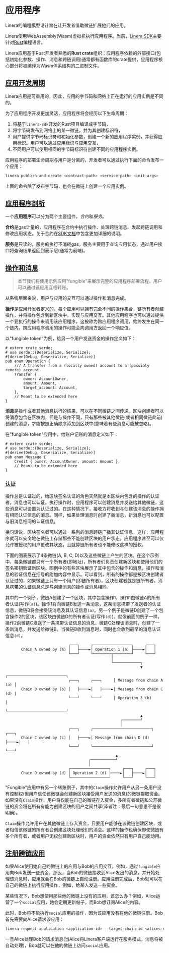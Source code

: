 # 应用程序

Linera的编程模型设计旨在让开发者借助微链扩展他们的应用。

Linera使用WebAssembly(Wasm)虚拟机执行应用程序。当前，[Linera SDK](zh_CN/developers/sdk.md)主要针对[Rust](https://www.rust-lang.org/)编程语言。

Linera应用基于Rust开发者熟悉的**Rust crate**组织：应用程序依赖的外部接口(包括初始化参数、操作、消息和跨链调用)通常都有函数库的crate提供，应用程序核心部分将被编译为Wasm体系结构的二进制文件。

## [应用开发周期](zh_CN/developers/core_concepts/applications.md#应用开发周期)
Linera应用是可重用的，因此，应用的字节码和网络上正在运行的应用实例是不同的。

为了应用程序开发更加灵活，应用程序将会经历以下生命周期：

1. 将基于`linera-sdk`开发的Rust项目编译成字节码，
2. 将字节码发布到网络上的某一微链，并为其创建标识符，
3. 用户提供字节码标识符和初始化参数，创建一个新的应用程序实例，并获得应用标识。用户可以通过应用标识与应用交互，
4. 不同用户可以使用相同的字节码标识符创建不同的应用程序实例。

应用程序的部署生命周期与用户是分离的，开发者可以通过执行下面的命令发布一个应用：

```bash
linera publish-and-create <contract-path> <service-path> <init-args>
```

上面的命令除了发布字节码，也会在微链上创建一个应用实例。

## [应用程序剖析](zh_CN/developers/core_concepts/applications.md#应用程序剖析)

一个**应用程序**可以分为两个主要组件，*合约*和*服务*。

**合约**是gas计量的，应用程序在合约中执行操作、处理跨链消息、发起跨链调用和修改应用状态。关于合约在[SDK文档](zh_CN/developers/sdk.md)中包含更加详细的说明。

**服务**是只读的，服务的执行不消耗gas。服务主要用于查询应用状态，通过用户接口将查询结果返回到表示层(通常为前端)。


## [操作和消息](zh_CN/developers/core_concepts/applications.md#操作和消息)

> 本节我们将使用示例应用"fungible"来展示完整的应用程序部署流程，用户可以通过该应用互相转账。

从系统层面来说，用户与应用的交互可以通过操作和消息完成。

**操作**是应用开发者定义的，每个应用可以拥有完全不同的操作集合，链所有者创建操作，并将操作包含到新区块中，实现与应用交互。其他应用程序也可以通过提供一个要执行的操作来调用该应用程序，这被称为跨应用程序调用，始终发生在同一个链内。跨应用程序调用的操作可能会向调用方返回一个响应值。

以"fungible token"为例，给另一个用户发送资金的操作定义如下：

```rust,ignore
# extern crate serde;
# use serde::{Deserialize, Serialize};
#[derive(Debug, Deserialize, Serialize)]
pub enum Operation {
    /// A transfer from a (locally owned) account to a (possibly remote) account.
    Transfer {
        owner: AccountOwner,
        amount: Amount,
        target_account: Account,
    },
    // Meant to be extended here
}
```

**消息**是操作或者其他消息执行的结果，可以在不同微链之间传递。区块创建者可以将消息包含在区块内，但是与操作不同，只有那些被其他微链(或者相同微链此前)创建的消息，才能按照正确顺序添加到区块中(意味着有些消息可能被忽略)。

在"fungible token"应用中，给账户记账的消息定义如下：

```rust,ignore
# extern crate serde;
# use serde::{Deserialize, Serialize};
#[derive(Debug, Deserialize, Serialize)]
pub enum Message {
    Credit { owner: AccountOwner, amount: Amount },
    // Meant to be extended here
}
```

### [认证](zh_CN/developers/core_concepts/applications.md#)

操作总是认证过的，给区块签名认证的角色天然就是本区块内包含的操作的认证者。消息也可以认证。执行操作时，应用程序可以创建消息并发送给其他微链，这些消息可以设置为认证过的。在这种情况下，接收方将收到与创建该消息的操作拥有相同认证信息的消息。同样，如果处理消息时创建了新消息，新消息也可以配置与旧消息相同的认证信息。

换句话说，区块签名者可以通过一系列的消息跨链广播其认证信息，这样，应用程序就可以安全地在微链上存储那些不能创建区块的用户状态。应用程序甚至可以仅允许被授权的用户更改其状态，且就算链所有者也不能修改这样的授权。

下面的图表展示了4条微链(A, B, C, D)以及这些微链上产生的区块。在这个示例中，每条微链都只有一个所有者(即地址)，所有者们负责创建新区块和使用他们的签名密钥验证新区块。图例中的有些区块展示了其中包含的操作和消息，操作和消息的验证信息在括号的附加内容中显示。可以看到，所有的操作都是被区块创建者认证过的，如果微链上只有一个用户(即链所有者)，区块创建者就是链所有者。消息携带的认证信息总是与创建消息的操作或消息相同。

其中的一个例子，微链A创建了一个区块，其中包含操作1，操作1由微链A的所有者认证(写作`(a)`)。操作1将向微链B发送一条消息，这条消息携带了发送者的认证信息，微链B将会接受该消息及其认证信息`(a)`。另一个例子是微链D创建了一个包含操作2的区块，该区块由微链D的所有者认证(写作`(d)`)。就像前面的例子一样，操作2向微链C发送了一条携带认证信息的消息，微链C处理该消息时，创建了一条新消息，并发送给微链B。当微链B收到消息时，同时也会收到最早的消息认证信息`(d)`。

```ignore
                            ┌───┐     ┌─────────────────┐     ┌───┐
       Chain A owned by (a) │   ├────►│ Operation 1 (a) ├────►│   │
                            └───┘     └────────┬────────┘     └───┘
                                               │
                                               └────────────┐
                                                            ▼
                                                ┌──────────────────────────┐
                            ┌───┐     ┌───┐     │ Message from chain A (a) │
       Chain B owned by (b) │   ├────►│   ├────►│ Message from chain C (d) |
                            └───┘     └───┘     │ Operation 3 (b)          │
                                                └──────────────────────────┘
                                                            ▲
                                                   ┌────────┘
                                                   │
                            ┌───┐     ┌──────────────────────────┐     ┌───┐
       Chain C owned by (c) │   ├────►│ Message from chain D (d) ├────►│   │
                            └───┘     └──────────────────────────┘     └───┘
                                                 ▲
                                     ┌───────────┘
                                     │
                            ┌─────────────────┐     ┌───┐     ┌───┐
       Chain D owned by (d) │ Operation 2 (d) ├────►│   ├────►│   │
                            └─────────────────┘     └───┘     └───┘
```

"Fungible"应用中有另一个转账例子，其中的`Claim`操作允许用户从另一条用户没有控制权(但用户信任该微链会创建新区块接受用户发送的消息)的微链提取资金。如果没有`Claim`操作，用户将仅能在自己的微链存入资金，多所有者微链和公开微链的资金将在所有有能力创建区块的用户之间共享(译者注：最后一句意思不是很明确)。

`Claim`操作允许用户在其他微链上存入资金，只要用户能够在该微链创建区块，或者相信该微链的所有者会创建区块处理他们的消息。这样的操作也确保即使微链有多个所有者，或者用户无权创建新区块时，用户的资金依然只有用户自己能动用。

## [注册跨链应用](zh_CN/developers/core_concepts/applications.md#注册跨链应用)
如果Alice使用她自己的微链上的应用与Bob的应用交互，例如，通过`fungible`应用向Bob发送一些资金，那么，当Bob的微链接收到Alice发出的消息，并开始处理该消息时，应用就会在Bob的微链上自动注册。应用注册完成后，Bob就可以在自己的微链上执行应用操作，例如，给某人发送一些资金。

某些情况下，Bob想使用那些他的微链上没有的应用，该怎么办？例如，Alice运营了一个`social`应用，她会定期更新帖子，而Bob想订阅Alice的内容。

此时，Bob将不能执行`social`应用的操作，因为该应用没有在他的微链注册。Bob首先需要向Alice请求该应用：

```bash
linera request-application <application-id> --target-chain-id <alices-chain-id>
```

一旦Alice处理Bob的请求消息(当Alice将Linera客户端运行在服务模式，消息将被自动处理)，Bob就可以在他的微链上访问`social`应用。

